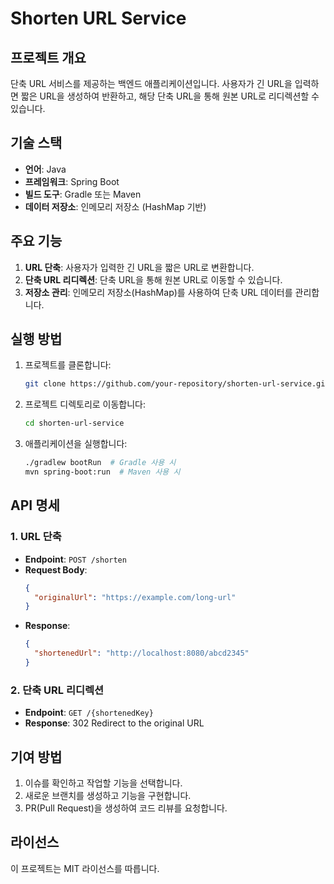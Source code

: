 # Shorten URL Service

## 프로젝트 개요
단축 URL 서비스를 제공하는 백엔드 애플리케이션입니다. 사용자가 긴 URL을 입력하면 짧은 URL을 생성하여 반환하고, 해당 단축 URL을 통해 원본 URL로 리디렉션할 수 있습니다.

## 기술 스택
- **언어**: Java
- **프레임워크**: Spring Boot
- **빌드 도구**: Gradle 또는 Maven
- **데이터 저장소**: 인메모리 저장소 (HashMap 기반)


## 주요 기능
1. **URL 단축**: 사용자가 입력한 긴 URL을 짧은 URL로 변환합니다.
2. **단축 URL 리디렉션**: 단축 URL을 통해 원본 URL로 이동할 수 있습니다.
3. **저장소 관리**: 인메모리 저장소(HashMap)를 사용하여 단축 URL 데이터를 관리합니다.

## 실행 방법
1. 프로젝트를 클론합니다:
   ```sh
   git clone https://github.com/your-repository/shorten-url-service.git
   ```
2. 프로젝트 디렉토리로 이동합니다:
   ```sh
   cd shorten-url-service
   ```
3. 애플리케이션을 실행합니다:
   ```sh
   ./gradlew bootRun  # Gradle 사용 시
   mvn spring-boot:run  # Maven 사용 시
   ```

## API 명세
### 1. URL 단축
- **Endpoint**: `POST /shorten`
- **Request Body**:
  ```json
  {
    "originalUrl": "https://example.com/long-url"
  }
  ```
- **Response**:
  ```json
  {
    "shortenedUrl": "http://localhost:8080/abcd2345"
  }
  ```

### 2. 단축 URL 리디렉션
- **Endpoint**: `GET /{shortenedKey}`
- **Response**: 302 Redirect to the original URL

## 기여 방법
1. 이슈를 확인하고 작업할 기능을 선택합니다.
2. 새로운 브랜치를 생성하고 기능을 구현합니다.
3. PR(Pull Request)을 생성하여 코드 리뷰를 요청합니다.

## 라이선스
이 프로젝트는 MIT 라이선스를 따릅니다.

